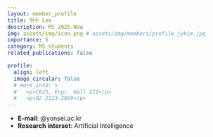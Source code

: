 ```yaml
---
layout: member_profile
title: 현수 Lee
description: MS 2025-Now
img: assets/img/icon.png # assets/img/members/profile_jykim.jpg
importance: 5
category: MS students
related_publications: false

profile:
  align: left
  image_circular: false
  # more_info: >
  #   <p>C625, Engr. Hall III</p>
  #   <p>02-2123-2869</p>
---
```


- **E-mail**: @yonsei.ac.kr
- **Research interset**: Artificial Intelligence
